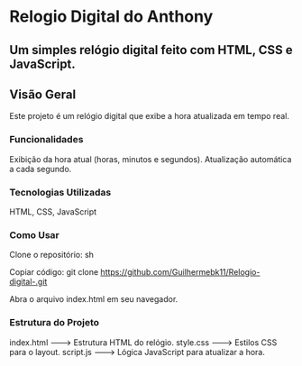 # Relogio Digital do Anthony
## Um simples relógio digital feito com HTML, CSS e JavaScript.

## Visão Geral

Este projeto é um relógio digital que exibe a hora atualizada em tempo real.

### Funcionalidades

Exibição da hora atual (horas, minutos e segundos).
Atualização automática a cada segundo.

### Tecnologias Utilizadas
HTML, CSS, JavaScript

### Como Usar
Clone o repositório: sh

Copiar código: git clone https://github.com/Guilhermebk11/Relogio-digital-.git

Abra o arquivo index.html em seu navegador.

### Estrutura do Projeto
index.html ---> Estrutura HTML do relógio.
style.css ---> Estilos CSS para o layout.
script.js ---> Lógica JavaScript para atualizar a hora.
